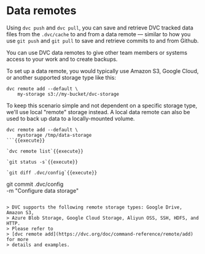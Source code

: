 # Data remotes

Using `dvc push` and `dvc pull`, you can save and retrieve DVC tracked data
files from the `.dvc/cache` to and from a data remote — similar to how you use
`git push` and `git pull` to save and retrieve commits to and from Github.

You can use DVC data remotes to give other team members or systems access to
your work and to create backups.

To set up a data remote, you would typically use Amazon S3, Google Cloud, or
another supported storage type like this:

```
dvc remote add --default \
    my-storage s3://my-bucket/dvc-storage
```

To keep this scenario simple and not dependent on a specific storage type, we'll
use local "remote" storage instead. A local data remote can also be used to back
up data to a locally-mounted volume.

```
dvc remote add --default \
    mystorage /tmp/data-storage
```{{execute}}

`dvc remote list`{{execute}}

`git status -s`{{execute}}

`git diff .dvc/config`{{execute}}

```
git commit .dvc/config \
    -m "Configure data storage"
```{{execute}}

> DVC supports the following remote storage types: Google Drive, Amazon S3,
> Azure Blob Storage, Google Cloud Storage, Aliyun OSS, SSH, HDFS, and HTTP.
> Please refer to
> [dvc remote add](https://dvc.org/doc/command-reference/remote/add) for more
> details and examples.

